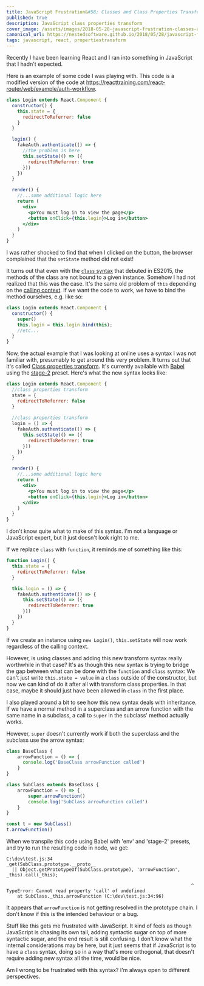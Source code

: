 ```yaml
---
title: JavaScript Frustration&#58; Classes and Class Properties Transform
published: true
description: JavaScript class properties transform
cover_image: /assets/images/2018-05-28-javascript-frustration-classes-and-class-properties-transform-16gl.32994/ec864y2swcurr7aj4apd.jpg
canonical_url: https://nestedsoftware.github.io/2018/05/28/javascript-frustration-classes-and-class-properties-transform-16gl.32994.html
tags: javascript, react, propertiestransform
---
```


Recently I have been learning React and I ran into something in JavaScript that I hadn't expected. 

Here is an example of some code I was playing with. This code is a modified version of the code at https://reacttraining.com/react-router/web/example/auth-workflow. 

```jsx
class Login extends React.Component {
  constructor() {
    this.state = {
      redirectToReferrer: false
    }
  }

  login() {
    fakeAuth.authenticate(() => {
      //the problem is here
      this.setState(() => ({ 
        redirectToReferrer: true
      }))
    })
  }

  render() {
    //...some additional logic here
    return (
      <div>
        <p>You must log in to view the page</p>
        <button onClick={this.login}>Log in</button>
      </div>
    )
  }
}
```
I was rather shocked to find that when I clicked on the button, the browser complained that the `setState` method did not exist! 

It turns out that even with the [`class` syntax](https://developer.mozilla.org/en-US/docs/Web/JavaScript/Reference/Classes) that debuted in ES2015, the methods of the class are not bound to a given instance. Somehow I had not realized that this was the case. It's the same old problem of `this` depending on the [calling context](https://developer.mozilla.org/en-US/docs/Web/JavaScript/Reference/Operators/this#Function_context). If we want the code to work, we have to bind the method ourselves, e.g. like so:

```javascript
class Login extends React.Component {
  constructor() {
    super()
    this.login = this.login.bind(this);
    //etc...
  }
}
```
Now, the actual example that I was looking at online uses a syntax I was not familiar with, presumably to get around this very problem. It turns out that it's called [Class properties transform](https://babeljs.io/docs/plugins/transform-class-properties). It's currently available with [Babel](https://babeljs.io/) using the [stage-2](https://babeljs.io/docs/plugins/preset-stage-2/) preset. Here's what the new syntax looks like:

```jsx
class Login extends React.Component {
  //class properties transform
  state = {
    redirectToReferrer: false
  }
  
  //class properties transform
  login = () => {
    fakeAuth.authenticate(() => {
      this.setState(() => ({
        redirectToReferrer: true
      }))
    })
  }

  render() {
    //...some additional logic here
    return (
      <div>
        <p>You must log in to view the page</p>
        <button onClick={this.login}>Log in</button>
      </div>
    )
  }
}
```

I don't know quite what to make of this syntax. I'm not a language or JavaScript expert, but it just doesn't look right to me. 

If we replace `class` with `function`, it reminds me of something like this:

```javascript
function Login() {
  this.state = {
    redirectToReferrer: false
  }

  this.login = () => {
    fakeAuth.authenticate(() => {
      this.setState(() => ({
        redirectToReferrer: true
      }))
    })
  } 
}
```

If we create an instance using `new Login()`, `this.setState` will now work regardless of the calling context. 

However, is using classes and adding this new transform syntax really worthwhile in that case? It's as though this new syntax is trying to bridge the gap between what can be done with the `function` and `class` syntax: We can't just write `this.state = value` in a `class` outside of the constructor, but now we can kind of do it after all with transform class properties. In that case, maybe it should just have been allowed in `class` in the first place.

I also played around a bit to see how this new syntax deals with inheritance. If we have a normal method in a superclass and an arrow function with the same name in a subclass, a call to `super` in the subclass' method actually works. 

However, `super` doesn't currently work if both the superclass and the subclass use the arrow syntax:

```javascript
class BaseClass {
	arrowFunction = () => {
	  console.log('BaseClass arrowFunction called')
	}
}

class SubClass extends BaseClass {
	arrowFunction = () => {
		super.arrowFunction()
		console.log('SubClass arrowFunction called')
	}
}

const t = new SubClass()
t.arrowFunction()
```

When we transpile this code using Babel with 'env' and 'stage-2' presets, and try to run the resulting code in node, we get:

```
C:\dev\test.js:34
_get(SubClass.prototype.__proto__ 
  || Object.getPrototypeOf(SubClass.prototype), 'arrowFunction', _this).call(_this);
                                                                                                                    
                                                                    ^
TypeError: Cannot read property 'call' of undefined
    at SubClass._this.arrowFunction (C:\dev\test.js:34:96)
```

It appears that `arrowFunction` is not getting resolved in the prototype chain. I don't know if this is the intended behaviour or a bug.

Stuff like this gets me frustrated with JavaScript. It kind of feels as though JavaScript is chasing its own tail, adding syntactic sugar on top of more syntactic sugar, and the end result is still confusing. I don't know what the internal considerations may be here, but it just seems that if JavaScript is to have a `class` syntax, doing so in a way that's more orthogonal, that doesn't require adding new syntax all the time, would be nice.

Am I wrong to be frustrated with this syntax? I'm always open to different perspectives. 
